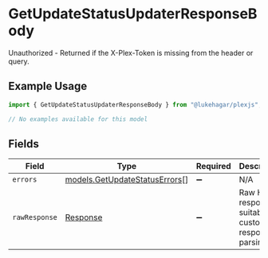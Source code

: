 # GetUpdateStatusUpdaterResponseBody

Unauthorized - Returned if the X-Plex-Token is missing from the header or query.

## Example Usage

```typescript
import { GetUpdateStatusUpdaterResponseBody } from "@lukehagar/plexjs";

// No examples available for this model
```

## Fields

| Field                                                                 | Type                                                                  | Required                                                              | Description                                                           |
| --------------------------------------------------------------------- | --------------------------------------------------------------------- | --------------------------------------------------------------------- | --------------------------------------------------------------------- |
| `errors`                                                              | [models.GetUpdateStatusErrors](../models/getupdatestatuserrors.md)[]  | :heavy_minus_sign:                                                    | N/A                                                                   |
| `rawResponse`                                                         | [Response](https://developer.mozilla.org/en-US/docs/Web/API/Response) | :heavy_minus_sign:                                                    | Raw HTTP response; suitable for custom response parsing               |
